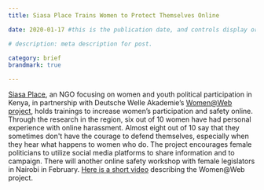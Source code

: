 ```yaml
---
title: Siasa Place Trains Women to Protect Themselves Online

date: 2020-01-17 #this is the publication date, and controls display order.

# description: meta description for post.

category: brief
brandmark: true

---
```


[Siasa Place][l1], an NGO focusing on women and youth political participation in Kenya, in partnership with Deutsche Welle Akademie’s [Women@Web project][l2], holds trainings to increase women’s participation and safety online. Through the research in the region, six out of 10 women have had personal experience with online harassment. Almost eight out of 10 say that they sometimes don't have the courage to defend themselves, especially when they hear what happens to women who do. The project encourages female politicians to utilize social media platforms to share information and to campaign. There will another online safety workshop with female legislators in Nairobi in February. [Here is a short video][l3] describing the Women@Web project. 

[l1]: https://siasaplace.com/
[l2]: https://www.dw.com/en/womenweb-more-protection-for-women-on-the-internet/a-41845847
[l3]: https://www.youtube.com/watch?reload=9&v=m6f66nYDx78&feature=youtu.be
